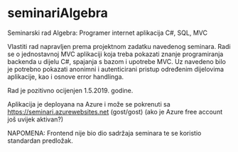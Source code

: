 # seminariAlgebra
Seminarski rad Algebra: Programer internet aplikacija C#, SQL, MVC

Vlastiti rad napravljen prema projektnom zadatku navedenog seminara.
Radi se o jednostavnoj MVC aplikaciji koja treba pokazati znanje programiranja backenda u dijelu C#, spajanja s bazom i upotrebe MVC. Uz navedeno bilo je potrebno pokazati anonimni i autenticirani pristup određenim dijelovima aplikacije, kao i osnove error handlinga.

Rad je pozitivno ocijenjen 1.5.2019. godine.

Aplikacija je deployana na Azure i može se pokrenuti sa https://seminari.azurewebsites.net (gost/gost)
(ako je Azure free account još uvijek aktivan?)

NAPOMENA: Frontend nije bio dio sadržaja seminara te se koristio standardan predložak.
